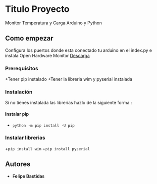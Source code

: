 # Titulo Proyecto

Monitor Temperatura y Carga Arduino y Python

## Como empezar

Configura los puertos donde esta conectado tu arduino en el index.py e instala Open Hardware Monitor [Descarga](https://openhardwaremonitor.org/downloads/)


### Prerequisitos

+Tener pip instalado
+Tener la libreria wim y pyserial instalada



### Instalación

Si no tienes instalada las librerias hazlo de la siguiente forma :

####  Instalar pip
+ ```python -m pip install -U pip```
### Instalar librerias
+```pip install wim```
+```pip install pyserial```


## Autores

* **Felipe Bastidas**



